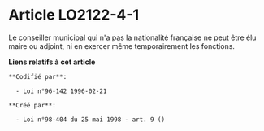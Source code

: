 # Article LO2122-4-1

Le conseiller municipal qui n'a pas la nationalité française ne peut être élu maire ou adjoint, ni en exercer même
temporairement les fonctions.

**Liens relatifs à cet article**

	**Codifié par**:

	  - Loi n°96-142 1996-02-21

	**Créé par**:

	  - Loi n°98-404 du 25 mai 1998 - art. 9 ()
